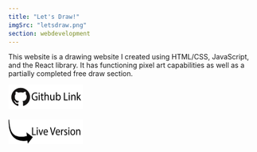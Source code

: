 ```yaml
---
title: "Let's Draw!"
imgSrc: "letsdraw.png"
section: webdevelopment
---
```


This website is a drawing website I created using HTML/CSS, JavaScript, and the React library. It has functioning pixel art capabilities as well as a partially completed free draw section.

<a href='https://github.com/devinnarula/painting-site' target='_blank'>
<img src='https://raw.githubusercontent.com/devinnarula/portfolio-site/master/src/img/githublink.png' width="150" height="50" border-radius=20px>
</a>
<br/>
<br/>
<a href='https://devinnarula-paintingsite.netlify.app/' target='_blank'>
<img src='https://raw.githubusercontent.com/devinnarula/portfolio-site/master/src/img/livelink.png' width="150" height="50">
</a>